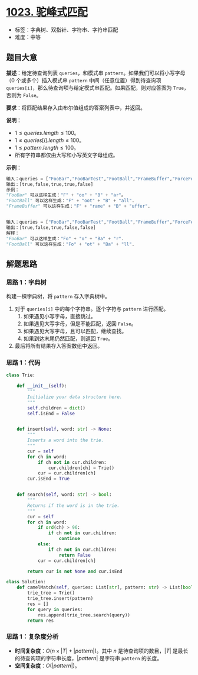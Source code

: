 # [1023. 驼峰式匹配](https://leetcode.cn/problems/camelcase-matching/)

- 标签：字典树、双指针、字符串、字符串匹配
- 难度：中等

## 题目大意

**描述**：给定待查询列表 `queries`，和模式串 `pattern`。如果我们可以将小写字母（0 个或多个）插入模式串 `pattern` 中间（任意位置）得到待查询项 `queries[i]`，那么待查询项与给定模式串匹配。如果匹配，则对应答案为 `True`，否则为 `False`。

**要求**：将匹配结果存入由布尔值组成的答案列表中，并返回。

**说明**：

- $1 \le queries.length \le 100$。
- $1 \le queries[i].length \le 100$。
- $1 \le pattern.length \le 100$。
- 所有字符串都仅由大写和小写英文字母组成。

**示例**：

```python
输入：queries = ["FooBar","FooBarTest","FootBall","FrameBuffer","ForceFeedBack"], pattern = "FB"
输出：[true,false,true,true,false]
示例：
"FooBar" 可以这样生成："F" + "oo" + "B" + "ar"。
"FootBall" 可以这样生成："F" + "oot" + "B" + "all".
"FrameBuffer" 可以这样生成："F" + "rame" + "B" + "uffer".


输入：queries = ["FooBar","FooBarTest","FootBall","FrameBuffer","ForceFeedBack"], pattern = "FoBa"
输出：[true,false,true,false,false]
解释：
"FooBar" 可以这样生成："Fo" + "o" + "Ba" + "r".
"FootBall" 可以这样生成："Fo" + "ot" + "Ba" + "ll".
```

## 解题思路

### 思路 1：字典树

构建一棵字典树，将 `pattern` 存入字典树中。

1. 对于 `queries[i]` 中的每个字符串。逐个字符与 `pattern` 进行匹配。
   1. 如果遇见小写字母，直接跳过。
   2. 如果遇见大写字母，但是不能匹配，返回 `False`。
   3. 如果遇见大写字母，且可以匹配，继续查找。
   4. 如果到达末尾仍然匹配，则返回 `True`。
2. 最后将所有结果存入答案数组中返回。

### 思路 1：代码

```python
class Trie:

    def __init__(self):
        """
        Initialize your data structure here.
        """
        self.children = dict()
        self.isEnd = False


    def insert(self, word: str) -> None:
        """
        Inserts a word into the trie.
        """
        cur = self
        for ch in word:
            if ch not in cur.children:
                cur.children[ch] = Trie()
            cur = cur.children[ch]
        cur.isEnd = True


    def search(self, word: str) -> bool:
        """
        Returns if the word is in the trie.
        """
        cur = self
        for ch in word:
            if ord(ch) > 96:
                if ch not in cur.children:
                    continue
            else:
                if ch not in cur.children:
                    return False
            cur = cur.children[ch]

        return cur is not None and cur.isEnd

class Solution:
    def camelMatch(self, queries: List[str], pattern: str) -> List[bool]:
        trie_tree = Trie()
        trie_tree.insert(pattern)
        res = []
        for query in queries:
            res.append(trie_tree.search(query))
        return res
```

### 思路 1：复杂度分析

- **时间复杂度**：$O(n \times |T| + |pattern|)$。其中 $n$ 是待查询项的数目，$|T|$  是最长的待查询项的字符串长度，$|pattern|$ 是字符串 `pattern` 的长度。
- **空间复杂度**：$O(|pattern|)$。

